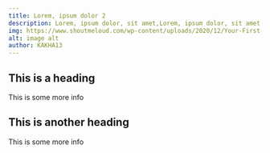 ```yaml
---
title: Lorem, ipsum dolor 2
description: Lorem, ipsum dolor, sit amet,Lorem, ipsum dolor, sit amet
img: https://www.shoutmeloud.com/wp-content/uploads/2020/12/Your-First-Blog-Post-1024x576.jpg
alt: image alt
author: KAKHA13
---
```

## This is a heading

This is some more info

## This is another heading

This is some more info